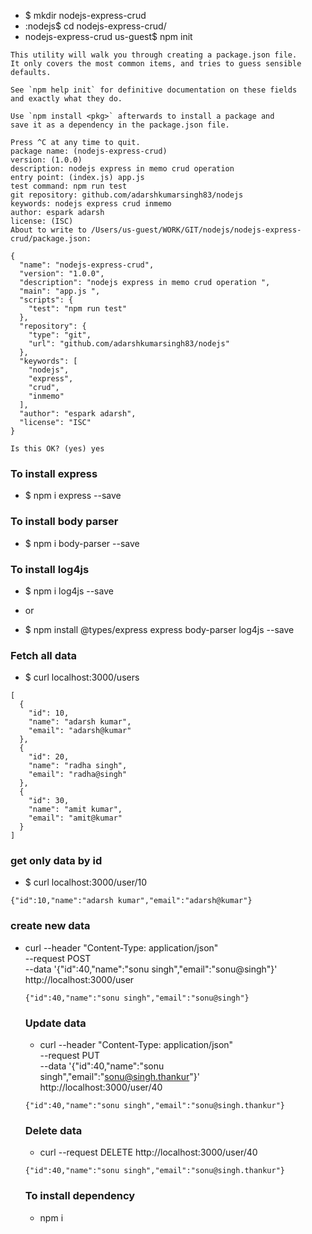 

* $  mkdir nodejs-express-crud 
* :nodejs$ cd nodejs-express-crud/
* nodejs-express-crud us-guest$ npm init 
```
This utility will walk you through creating a package.json file.
It only covers the most common items, and tries to guess sensible defaults.

See `npm help init` for definitive documentation on these fields
and exactly what they do.

Use `npm install <pkg>` afterwards to install a package and
save it as a dependency in the package.json file.

Press ^C at any time to quit.
package name: (nodejs-express-crud) 
version: (1.0.0) 
description: nodejs express in memo crud operation 
entry point: (index.js) app.js 
test command: npm run test
git repository: github.com/adarshkumarsingh83/nodejs
keywords: nodejs express crud inmemo 
author: espark adarsh 
license: (ISC) 
About to write to /Users/us-guest/WORK/GIT/nodejs/nodejs-express-crud/package.json:

{
  "name": "nodejs-express-crud",
  "version": "1.0.0",
  "description": "nodejs express in memo crud operation ",
  "main": "app.js ",
  "scripts": {
    "test": "npm run test"
  },
  "repository": {
    "type": "git",
    "url": "github.com/adarshkumarsingh83/nodejs"
  },
  "keywords": [
    "nodejs",
    "express",
    "crud",
    "inmemo"
  ],
  "author": "espark adarsh",
  "license": "ISC"
}

Is this OK? (yes) yes
```
### To install express 
* $  npm i express --save 

### To install body parser 
* $ npm i body-parser --save 

### To install log4js 
* $ npm i log4js --save 

* or 
* $ npm install @types/express express body-parser log4js --save

### Fetch all data 
* $ curl localhost:3000/users
```
[
  {
    "id": 10,
    "name": "adarsh kumar",
    "email": "adarsh@kumar"
  },
  {
    "id": 20,
    "name": "radha singh",
    "email": "radha@singh"
  },
  {
    "id": 30,
    "name": "amit kumar",
    "email": "amit@kumar"
  }
]
```

### get only data by id 
* $ curl localhost:3000/user/10
```
{"id":10,"name":"adarsh kumar","email":"adarsh@kumar"}
```

### create new data 
* curl --header "Content-Type: application/json" \
  --request POST \
  --data '{"id":40,"name":"sonu singh","email":"sonu@singh"}' \
  http://localhost:3000/user

  ```
  {"id":40,"name":"sonu singh","email":"sonu@singh"}
  ```

  ### Update data 
  * curl --header "Content-Type: application/json" \
  --request PUT \
  --data '{"id":40,"name":"sonu singh","email":"sonu@singh.thankur"}' \
  http://localhost:3000/user/40 
  
  ```
  {"id":40,"name":"sonu singh","email":"sonu@singh.thankur"}
  ```

  ### Delete data 
  * curl --request DELETE   http://localhost:3000/user/40 
  ```
  {"id":40,"name":"sonu singh","email":"sonu@singh.thankur"}
  ```


  ### To install dependency 
  * npm i 